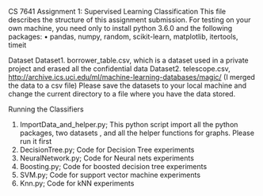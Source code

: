 CS 7641 Assignment 1: Supervised Learning Classification
This file describes the structure of this assignment submission.
For testing on your own machine, you need only to install python 3.6.0 and the following packages:
	•	pandas, numpy, random, scikit-learn, matplotlib, itertools, timeit

Dataset
Dataset1. borrower_table.csv, which is a dataset used in a private project and erased all the confidential data
Dataset2. telescope.csv, http://archive.ics.uci.edu/ml/machine-learning-databases/magic/  (I merged the data to a csv file)
Please save the datasets to your local machine and change the current directory to a file where you have the data stored.

Running the Classifiers
1. ImportData_and_helper.py;  This python script import all the python packages, two datasets , and all the helper functions for graphs. Please run it first
2. DecisionTree.py; Code for Decision Tree experiments
3. NeuralNetwork.py; Code for Neural nets experiments
4. Boosting.py; Code for boosted decision tree experiments
5. SVM.py; Code for support vector machine experiments
6. Knn.py; Code for kNN experiments
